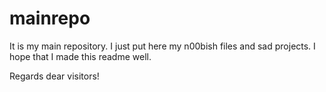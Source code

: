 # mainrepo

It is my main repository.
I just put here my n00bish files and sad projects.
I hope that I made this readme well.

Regards dear visitors!
